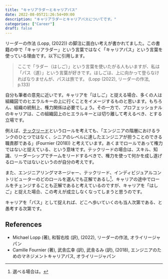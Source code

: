 ```yaml
---
title: "キャリアラダーとキャリアパス"
date: 2022-08-05T21:26:54+09:00
description: "キャリアラダーとキャリアパスについてです。"
categories: ["Career"]
draft: false
---
```


リーダーの作法 (Lopp, (2022)) の脚注に面白い考えが書かれてました。この書籍の中で「キャリアラダー」という言葉ではなく「キャリアパス」という言葉を使っている理由です。以下に引用します。

> ここで「ラダー（はしご）」という言葉を使いたがる人もいますが、私は「パス（道）」という言葉が好きです。はしごは、上に向かって登らなければなりませんが、パスは旅です。 (Lopp (2022), リーダーの作法, p.133)

自分も筆者の意見に近いです。キャリアを「はしご」と捉える場合、多くの人は組織図でのヒエラルキーの上に行くことをイメージするものと思います。もちろん、組織の統制上、権力関係は必要でしょう。その一方で、プロフェッショナルのキャリアは、この組織図上のヒエラルキーとは切り離して考えるべき、とする立場です。

例えば、[テックリード](https://okuzawats.com/blog/techlead/)というロールを考えても、「エンジニアの階層におけるランクのひとつではなく、シニアのレベルに達したエンジニアが担うことのできる職責郡である」(Fournier (2018)) と考えています。あくまでロールであって権力ではないと捉えている、という意味です。テックリードの場合は、スキル、知識、リーダーシップでチームをリードするべきで、権力を使って何かを成し遂げるロールではないというのが自分の考えです。

また、エンジニアリングマネージャー、テックリード、インディビジュアルコントリビューターのどのロールを選んでも正解であるし[^1]、キャリアの途中でロールをチェンジすることも正解であると考えているのですが、キャリアを「はしご」と捉えた場合、この考えが成立しなくなってしまうと思うのです。

キャリアを「パス」として捉えれば、どこへ歩いていくのも当人次第である、と愚考する次第です。

## References

- Michael Lopp (著), 和智右桂 (訳), (2022), リーダーの作法, オライリージャパン
- Camille Fournier (著), 武舎広幸 (訳), 武舎るみ (訳), (2018), エンジニアのためのマネジメントキャリアパス, オライリージャパン

[^1]: 選べる場合は。
